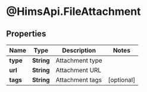 # @HimsApi.FileAttachment

## Properties

Name | Type | Description | Notes
------------ | ------------- | ------------- | -------------
**type** | **String** | Attachment type | 
**url** | **String** | Attachment URL | 
**tags** | **String** | Attachment tags | [optional] 


